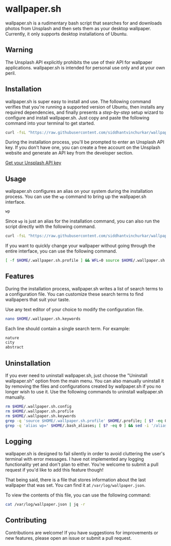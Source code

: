 # wallpaper.sh

wallpaper.sh is a rudimentary bash script that searches for and downloads photos from Unsplash and then sets them as your desktop wallpaper. Currently, it only supports desktop installations of Ubuntu.

## Warning

The Unsplash API explicitly prohibits the use of their API for wallpaper applications. wallpaper.sh is intended for personal use only and at your own peril.

## Installation

wallpaper.sh is super easy to install and use. The following command verifies that you're running a supported version of Ubuntu, then installs any required dependencies, and finally presents a _step-by-step_ setup wizard to configure and install wallpaper.sh. Just copy and paste the following command into your terminal to get started.

```bash
curl -fsL "https://raw.githubusercontent.com/siddhantvinchurkar/wallpaper.sh/refs/heads/master/wallpaper.sh" | bash
```

During the installation process, you'll be prompted to enter an Unsplash API key. If you don't have one, you can create a free account on the Unsplash website and generate an API key from the developer section.

[Get your Unsplash API key](https://unsplash.com/developers "Get your Unsplash API key")

## Usage

wallpaper.sh configures an alias on your system during the installation process. You can use the `wp` command to bring up the wallpaper.sh interface.

```bash
wp
```

Since `wp` is just an alias for the installation command, you can also run the script directly with the following command.

```bash
curl -fsL "https://raw.githubusercontent.com/siddhantvinchurkar/wallpaper.sh/refs/heads/master/wallpaper.sh" | bash
```

If you want to quickly change your wallpaper without going through the entire interface, you can use the following command.

```bash
[ -f $HOME/.wallpaper.sh.profile ] && WFL=0 source $HOME/.wallpaper.sh.profile
```

## Features

During the installation process, wallpaper.sh writes a list of search terms to a configuration file. You can customize these search terms to find wallpapers that suit your taste.

Use any text editor of your choice to modify the configuration file.

```bash
nano $HOME/.wallpaper.sh.keywords
```

Each line should contain a single search term. For example:

```bash
nature
city
abstract
```

## Uninstallation

If you ever need to uninstall wallpaper.sh, just choose the "Uninstall wallpaper.sh" option from the main menu.
You can also manually uninstall it by removing the files and configurations created by wallpaper.sh if you no longer wish to use it. Use the following commands to uninstall wallpaper.sh manually.

```bash
rm $HOME/.wallpaper.sh.config
rm $HOME/.wallpaper.sh.profile
rm $HOME/.wallpaper.sh.keywords
grep -q 'source $HOME/.wallpaper.sh.profile' $HOME/.profile; [ $? -eq 0 ] && sed -i '/source $HOME\/.wallpaper.sh.profile/d' $HOME/.profile
grep -q 'alias wp=' $HOME/.bash_aliases; [ $? -eq 0 ] && sed -i '/alias wp=/d' $HOME/.bash_aliases
```

## Logging

wallpaper.sh is designed to fail silently in order to avoid cluttering the user's terminal with error messages. I have not implemented any logging functionality yet and don't plan to either. You're welcome to submit a pull request if you'd like to add this feature though!

That being said, there is a file that stores information about the last wallpaper that was set. You can find it at `/var/log/wallpaper.json`.

To view the contents of this file, you can use the following command:

```bash
cat /var/log/wallpaper.json | jq -r
```

## Contributing

Contributions are welcome! If you have suggestions for improvements or new features, please open an issue or submit a pull request.
